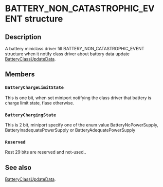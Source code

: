 # BATTERY_NON_CATASTROPHIC_EVENT structure

## Description

A battery miniclass driver fill BATTERY_NON_CATASTROPHIC_EVENT structure when it notify class driver about battery data update [BatteryClassUpdateData](https://learn.microsoft.com/windows/desktop/api/batclass/nf-batclass-batteryclassUpdatedata).

## Members

### `BatteryChargeLimitState`

This is one bit, when set miniport notifying the class driver that battery is charge limit state, flase otherwise.

### `BatteryChargingState`

This is 2 bit, miniport specify one of the enum value BatteryNoPowerSupply, BatteryInadequatePowerSupply or BatteryAdequatePowerSupply

### `Reserved`

Rest 29 bits are reserved and not-used..

## See also

[BatteryClassUpdateData](https://learn.microsoft.com/windows/desktop/api/batclass/nf-batclass-batteryclassUpdatedata).